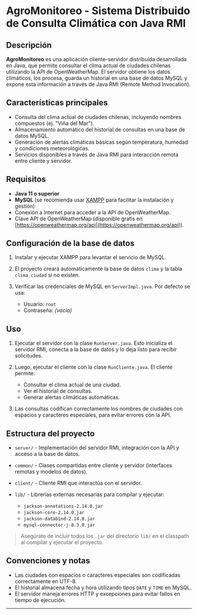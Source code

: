# AgroMonitoreo - Sistema Distribuido de Consulta Climática con Java RMI

## Descripción

**AgroMonitoreo** es una aplicación cliente-servidor distribuida desarrollada en Java, que permite consultar el clima actual de ciudades chilenas utilizando la API de OpenWeatherMap. El servidor obtiene los datos climáticos, los procesa, guarda un historial en una base de datos MySQL y expone esta información a través de Java RMI (Remote Method Invocation).

## Características principales

* Consulta del clima actual de ciudades chilenas, incluyendo nombres compuestos (ej. "Viña del Mar").
* Almacenamiento automático del historial de consultas en una base de datos MySQL.
* Generación de alertas climáticas básicas según temperatura, humedad y condiciones meteorológicas.
* Servicios disponibles a través de Java RMI para interacción remota entre cliente y servidor.

## Requisitos

* **Java 11 o superior**
* **MySQL** (se recomienda usar [XAMPP](https://www.apachefriends.org/index.html) para facilitar la instalación y gestión)
* Conexión a Internet para acceder a la API de OpenWeatherMap.
* Clave API de OpenWeatherMap (disponible gratis en [https://openweathermap.org/api](https://openweathermap.org/api)).

## Configuración de la base de datos

1. Instalar y ejecutar XAMPP para levantar el servicio de MySQL.
2. El proyecto creará automáticamente la base de datos `clima` y la tabla `clima_ciudad` si no existen.
3. Verificar las credenciales de MySQL en `ServerImpl.java`. Por defecto se usa:

   * Usuario: `root`
   * Contraseña: *(vacía)*

## Uso

1. Ejecutar el servidor con la clase `RunServer.java`. Esto inicializa el servidor RMI, conecta a la base de datos y lo deja listo para recibir solicitudes.
2. Luego, ejecutar el cliente con la clase `RunCliente.java`. El cliente permite:

   * Consultar el clima actual de una ciudad.
   * Ver el historial de consultas.
   * Generar alertas climáticas automáticas.
3. Las consultas codifican correctamente los nombres de ciudades con espacios y caracteres especiales, para evitar errores con la API.

## Estructura del proyecto

* `server/` - Implementación del servidor RMI, integración con la API y acceso a la base de datos.
* `common/` - Clases compartidas entre cliente y servidor (interfaces remotas y modelos de datos).
* `client/` - Cliente RMI que interactúa con el servidor.
* `lib/` - Librerías externas necesarias para compilar y ejecutar:

  * `jackson-annotations-2.14.0.jar`
  * `jackson-core-2.14.0.jar`
  * `jackson-databind-2.14.0.jar`
  * `mysql-connector-j-8.3.0.jar`

> Asegúrate de incluir todos los `.jar` del directorio `lib/` en el classpath al compilar y ejecutar el proyecto.

## Convenciones y notas

* Las ciudades con espacios o caracteres especiales son codificadas correctamente en UTF-8.
* El historial almacena fecha y hora utilizando tipos `DATE` y `TIME` en MySQL.
* El servidor maneja errores HTTP y excepciones para evitar fallos en tiempo de ejecución.

---
